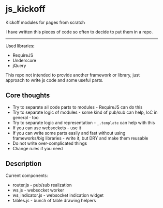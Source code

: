js_kickoff
==========

Kickoff modules for pages from scratch

I have written this pieces of code so often to decide to put them in a repo.

----------------

Used libraries:
 
 * RequireJS
 * Underscore
 * jQuery


This repo not intended to provide another framework or library, 
just approach to write js code and some useful parts.

## Core thoughts

* Try to separate all code parts to modules - RequireJS can do this
* Try to separate logic of modules - some kind of pub/sub can help, IoC in general - too
* Try to separate logic and representation - `_.template` can help with this
* If you can use websockets - use it
* If you can write some parts easily and fast without using
  frameworks/big libraries - write it, but DRY and make them reusable
* Do not write over-complicated things
* Change rules if you need


## Description

Current components:

* router.js - pub/sub realization
* ws.js - websocket worker
* ws_indicator.js - websocket indication widget
* tables.js - bunch of table drawing helpers